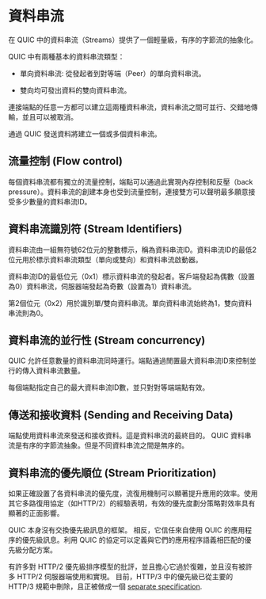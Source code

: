 # 資料串流

在 QUIC 中的資料串流（Streams）提供了一個輕量級，有序的字節流的抽象化。

QUIC 中有兩種基本的資料串流類型：

 - 單向資料串流: 從發起者到對等端（Peer）的單向資料串流。

 - 雙向均可發出資料的雙向資料串流。

連接端點的任意一方都可以建立這兩種資料串流，資料串流之間可並行、交錯地傳輸，並且可以被取消。

通過 QUIC 發送資料將建立一個或多個資料串流。

## 流量控制 (Flow control)

每個資料串流都有獨立的流量控制，端點可以通過此實現內存控制和反壓（back pressure）。資料串流的創建本身也受到流量控制，連接雙方可以聲明最多願意接受多少數量的資料串流ID。

## 資料串流識別符 (Stream Identifiers)

資料串流由一組無符號62位元的整數標示，稱為資料串流ID。資料串流ID的最低2位元用於標示資料串流類型（單向或雙向）和資料串流啟動器。

資料串流ID的最低位元（0x1）標示資料串流的發起者。客戶端發起為偶數（設置為0）資料串流，伺服器端發起為奇數（設置為1）資料串流。

第2個位元（0x2）用於識別單/雙向資料串流。單向資料串流始終為1，雙向資料串流則為0。

## 資料串流的並行性 (Stream concurrency)

QUIC 允許任意數量的資料串流同時運行。端點通過閒置最大資料串流ID來控制並行的傳入資料串流數量。

每個端點指定自己的最大資料串流ID數，並只對對等端端點有效。

## 傳送和接收資料 (Sending and Receiving Data)

端點使用資料串流來發送和接收資料。這是資料串流的最終目的。 QUIC 資料串流是有序的字節流抽象。但是不同資料串流之間是無序的。

## 資料串流的優先順位 (Stream Prioritization)

如果正確設置了各資料串流的優先度，流復用機制可以顯著提升應用的效率。使用其它多路復用協定（如HTTP/2）的經驗表明，有效的優先度劃分策略對效率具有顯著的正面影響。

QUIC 本身沒有交換優先級訊息的框架。 相反，它信任來自使用 QUIC 的應用程序的優先級訊息。利用 QUIC 的協定可以定義與它們的應用程序語義相匹配的優先級分配方案。

有許多對 HTTP/2 優先級排序模型的批評，並且擔心它過於復雜，並且沒有被許多 HTTP/2 伺服器端使用和實現。
目前，HTTP/3 中的優先級已從主要的 HTTP/3 規範中刪除，且正被做成一個 [separate specification](https://tools.ietf.org/html/draft-ietf-httpbis-priority).
